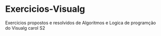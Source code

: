 # Exercicios-Visualg
Exercicios propostos e resolvidos de Algoritmos e Logica de programção do Visualg carol S2

